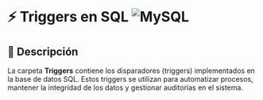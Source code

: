 # ⚡ Triggers en SQL  ![MySQL](https://img.shields.io/badge/MySQL-4479A1.svg?style=for-the-badge&logo=mysql&logoColor=white)  

## 📌 Descripción  
La carpeta **Triggers** contiene los disparadores (triggers) implementados en la base de datos SQL. Estos triggers se utilizan para automatizar procesos, mantener la integridad de los datos y gestionar auditorías en el sistema.

